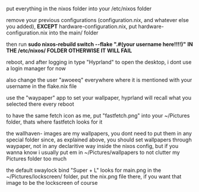 
put everything in the nixos folder into your /etc/nixos folder

remove your previous configurations (configuration.nix, and whatever else you added), **EXCEPT** hardware-configuration.nix, put hardware-configuration.nix into the main/ folder

then run **sudo nixos-rebuild switch --flake ".#(your username here!!!!)"** **IN THE /etc/nixos/ FOLDER OTHERWISE IT WILL FAIL**

reboot, and after logging in type "Hyprland" to open the desktop, i dont use a login manager for now

also change the user "awoeeq" everywhere where it is mentioned with your username in the flake.nix file

use the "waypaper" app to set your wallpaper, hyprland will recall what you selected there every reboot

to have the same fetch icon as me, put "fastfetch.png" into your ~/Pictures folder, thats where fastfetch looks for it 

the wallhaven- images are my wallpapers, you dont need to put them in any special folder since, as explained above, you should set wallpapers through waypaper, not in any declaritive way inside the nixos config, but if you wanna know i usually put em in ~/Pictures/wallpapers to not clutter my Pictures folder too much

the default swaylock bind "Super + L" looks for main.png in the ~/Pictures/lockscreen/ folder, put the nix.png file there, if you want that image to be the lockscreen of course
